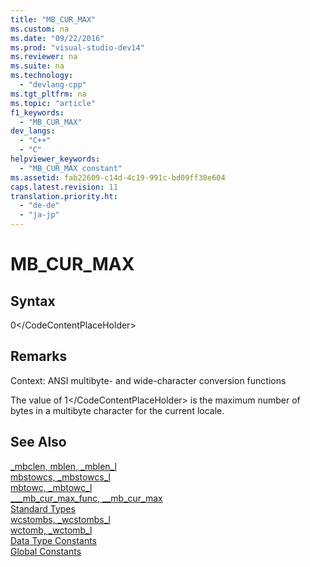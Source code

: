 ```yaml
---
title: "MB_CUR_MAX"
ms.custom: na
ms.date: "09/22/2016"
ms.prod: "visual-studio-dev14"
ms.reviewer: na
ms.suite: na
ms.technology: 
  - "devlang-cpp"
ms.tgt_pltfrm: na
ms.topic: "article"
f1_keywords: 
  - "MB_CUR_MAX"
dev_langs: 
  - "C++"
  - "C"
helpviewer_keywords: 
  - "MB_CUR_MAX constant"
ms.assetid: fab22609-c14d-4c19-991c-bd09ff30e604
caps.latest.revision: 11
translation.priority.ht: 
  - "de-de"
  - "ja-jp"
---
```

# MB_CUR_MAX
## Syntax  
  
<CodeContentPlaceHolder>0\</CodeContentPlaceHolder>  
## Remarks  
 Context: ANSI multibyte- and wide-character conversion functions  
  
 The value of <CodeContentPlaceHolder>1\</CodeContentPlaceHolder> is the maximum number of bytes in a multibyte character for the current locale.  
  
## See Also  
 [_mbclen, mblen, _mblen_l](../vs140/_mbclen--mblen--_mblen_l.md)   
 [mbstowcs, _mbstowcs_l](../vs140/mbstowcs--_mbstowcs_l.md)   
 [mbtowc, _mbtowc_l](../vs140/mbtowc--_mbtowc_l.md)   
 [___mb_cur_max_func, \__mb_cur_max](../vs140/___mb_cur_max_func--___mb_cur_max_l_func--__p___mb_cur_max--__mb_cur_max.md)   
 [Standard Types](../vs140/standard-types.md)   
 [wcstombs, _wcstombs_l](../vs140/wcstombs--_wcstombs_l.md)   
 [wctomb, _wctomb_l](../vs140/wctomb--_wctomb_l.md)   
 [Data Type Constants](../vs140/data-type-constants.md)   
 [Global Constants](../vs140/global-constants.md)